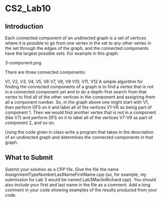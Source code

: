# CS2_Lab10

## Introduction
Each connected component of an undirected graph is a set of vertices where it is possible to go from one vertex in the set to any other vertex in the set through the edges of the graph, and the connected components have the largest possible sets.  For example in this graph:

3-component.png 

There are three connected components:

V1, V2, V3, V4, V5, V6
V7, V8, V9
V10, V11, V12
A simple algorithm for finding the connected components of a graph is to find a vertex that is not in a connected component yet and to do a depth-first search from that vertex to find all of the other vertices in the component and assigning them all a component number.  So, in the graph above one might start with V1, then perform DFS on it and label all of the vertices V1-V6 as being part of component 1.  Then we would find another vertex that is not in a component (like V7) and perform DFS on it to label all of the vertices V7-V9 as part of component 2, and so on.

Using the code given in class write a program that takes in the description of an undirected graph and determines the connected components in that graph.

## What to Submit
Submit your solution as a CPP file. Give the file the name AssignmentTypeNumberLastNameFirstName.cpp (so, for example, my submission for Lab 3 would be named Lab3MaclinRichard.cpp). You should also include your first and last name in the file as a comment. Add a long comment in your code showing examples of the results produced from your code.
